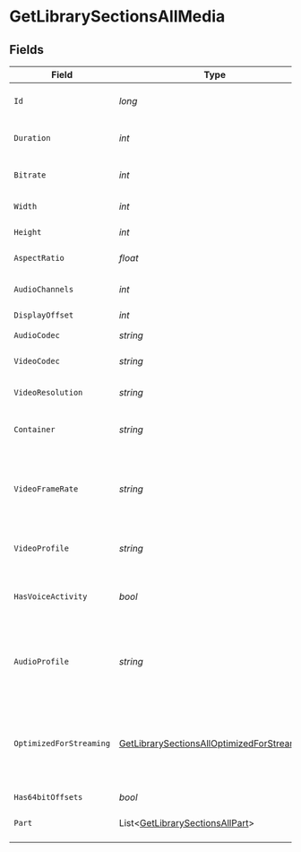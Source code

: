 # GetLibrarySectionsAllMedia


## Fields

| Field                                                                                                             | Type                                                                                                              | Required                                                                                                          | Description                                                                                                       | Example                                                                                                           |
| ----------------------------------------------------------------------------------------------------------------- | ----------------------------------------------------------------------------------------------------------------- | ----------------------------------------------------------------------------------------------------------------- | ----------------------------------------------------------------------------------------------------------------- | ----------------------------------------------------------------------------------------------------------------- |
| `Id`                                                                                                              | *long*                                                                                                            | :heavy_check_mark:                                                                                                | Unique media identifier.                                                                                          | 387322                                                                                                            |
| `Duration`                                                                                                        | *int*                                                                                                             | :heavy_minus_sign:                                                                                                | Duration of the media in milliseconds.                                                                            | 9610350                                                                                                           |
| `Bitrate`                                                                                                         | *int*                                                                                                             | :heavy_minus_sign:                                                                                                | Bitrate in bits per second.                                                                                       | 25512                                                                                                             |
| `Width`                                                                                                           | *int*                                                                                                             | :heavy_minus_sign:                                                                                                | Video width in pixels.                                                                                            | 3840                                                                                                              |
| `Height`                                                                                                          | *int*                                                                                                             | :heavy_minus_sign:                                                                                                | Video height in pixels.                                                                                           | 1602                                                                                                              |
| `AspectRatio`                                                                                                     | *float*                                                                                                           | :heavy_minus_sign:                                                                                                | Aspect ratio of the video.                                                                                        | 2.35                                                                                                              |
| `AudioChannels`                                                                                                   | *int*                                                                                                             | :heavy_minus_sign:                                                                                                | Number of audio channels.                                                                                         | 6                                                                                                                 |
| `DisplayOffset`                                                                                                   | *int*                                                                                                             | :heavy_minus_sign:                                                                                                | N/A                                                                                                               | 50                                                                                                                |
| `AudioCodec`                                                                                                      | *string*                                                                                                          | :heavy_minus_sign:                                                                                                | Audio codec used.                                                                                                 | eac3                                                                                                              |
| `VideoCodec`                                                                                                      | *string*                                                                                                          | :heavy_minus_sign:                                                                                                | Video codec used.                                                                                                 | hevc                                                                                                              |
| `VideoResolution`                                                                                                 | *string*                                                                                                          | :heavy_minus_sign:                                                                                                | Video resolution (e.g., 4k).                                                                                      | 4k                                                                                                                |
| `Container`                                                                                                       | *string*                                                                                                          | :heavy_minus_sign:                                                                                                | File container type.                                                                                              | mkv                                                                                                               |
| `VideoFrameRate`                                                                                                  | *string*                                                                                                          | :heavy_minus_sign:                                                                                                | Frame rate of the video. Values found include NTSC, PAL, 24p<br/>                                                 | 24p                                                                                                               |
| `VideoProfile`                                                                                                    | *string*                                                                                                          | :heavy_minus_sign:                                                                                                | Video profile (e.g., main 10).                                                                                    | main 10                                                                                                           |
| `HasVoiceActivity`                                                                                                | *bool*                                                                                                            | :heavy_minus_sign:                                                                                                | Indicates whether voice activity is detected.                                                                     | false                                                                                                             |
| `AudioProfile`                                                                                                    | *string*                                                                                                          | :heavy_minus_sign:                                                                                                | The audio profile used for the media (e.g., DTS, Dolby Digital, etc.).                                            | dts                                                                                                               |
| `OptimizedForStreaming`                                                                                           | [GetLibrarySectionsAllOptimizedForStreaming](../../Models/Requests/GetLibrarySectionsAllOptimizedForStreaming.md) | :heavy_minus_sign:                                                                                                | Has this media been optimized for streaming. NOTE: This can be 0, 1, false or true                                |                                                                                                                   |
| `Has64bitOffsets`                                                                                                 | *bool*                                                                                                            | :heavy_minus_sign:                                                                                                | N/A                                                                                                               | false                                                                                                             |
| `Part`                                                                                                            | List<[GetLibrarySectionsAllPart](../../Models/Requests/GetLibrarySectionsAllPart.md)>                             | :heavy_minus_sign:                                                                                                | An array of parts for this media item.                                                                            |                                                                                                                   |